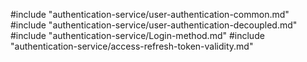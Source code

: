 #include "authentication-service/user-authentication-common.md"
#include "authentication-service/user-authentication-decoupled.md"
#include "authentication-service/Login-method.md"
#include "authentication-service/access-refresh-token-validity.md"